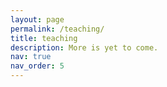 ```yaml
---
layout: page
permalink: /teaching/
title: teaching
description: More is yet to come.
nav: true
nav_order: 5
---
```




